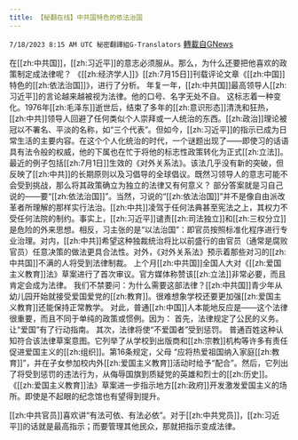 ```yaml
---
title: 【秘翻在线】中共国特色的依法治国
---
```

`7/18/2023 8:15 AM UTC 秘密翻譯組G-Translators` [轉載自GNews](https://gnews.org/articles/1468426)

在[[zh:中共国]]，[[zh:习近平]]的意志必须服从。那么，为什么还要把他喜欢的政策制定成法律呢？
《[[zh:经济学人]]》[[zh:7月15日]]刊载评论文章《[[zh:中国]]特色的[[zh:依法治国]]》，进行了分析。
年复一年，[[zh:中共国]]最高领导人[[zh:习近平]]的言论越来越被视为法律。他的口号、名字无处不自。
这标志着一种变化。1976年[[zh:毛泽东]]逝世后，结束了多年的[[zh:意识形态]]清洗和狂热，[[zh:中共]]领导人回避了任何类似个人崇拜或一人统治的东西。[[zh:政治]]理论被冠以不署名、平淡的名称，如“三个代表”。但如今，[[zh:习近平]]的指示已成为日常生活的主要内容。在这个个人化统治的时代，一个谜题出现了——即使习的话语具有法令般的权威，他的下属也在忙于将他的标志性政策转化为正式[[zh:立法]]。
最近的例子包括[[zh:7月1日]]生效的《对外关系法》。该法几乎没有新的突破，但反映了[[zh:中共]]的长期原则以及习倡导的全球倡议。既然习领导人的意志可能不会受到挑战，那么将其政策确立为独立的法律又有何意义？
部分答案就是习自己说的——要“[[zh:依法治国]]”。当然，习说的“[[zh:依法治国]]”并不是像自由派改革者所理解的那样实行法治。[[zh:中共]]凌驾于任何法典甚至宪法之上，其权力不受任何法院的制约。事实上，[[zh:习近平]]谴责[[zh:司法独立]]和[[zh:三权分立]]是危险的外来思想。相反，习主张的是“以法治国”：即官员按照标准化程序进行专业治理。对内，[[zh:中共]]希望这种独裁统治将比以前盛行的由官员（通常是腐败官员）任意决策的做法更具合法性。对外，《对外关系法》预示着那些对习的[[zh:中共国]]不满的人将受到法律制裁。
上个月[[zh:中共国]]全国人大对《[[zh:爱国主义教育]]法》草案进行了首次审议。官方媒体称赞该[[zh:立法]]非常必要，而且肯定会成为法律。
我们不禁要问：为什么需要这部法律？[[zh:中共国]]青少年从幼儿园开始就接受爱国爱党的[[zh:教育]]。很难想象学校还要更加强[[zh:爱国主义教育]]还能保持正常教学。
对此，普通[[zh:中国]]人本能地反应是——这个法律很重要，而且不同于单纯的政策或惯例。因为：
首先，法律规定了公民的义务。让“爱国”有了行动指南。
其次，法律将使“不爱国者”受到惩罚。
普通百姓这种认知符合该法律草案意图。它列举了从学校到出版商和[[zh:宗教]]机构等许多有责任促进爱国主义的[[zh:组织]]。第16条规定，父母 “应将热爱祖国纳入家庭[[zh:教育]]”，并在子女参加校内外[[zh:爱国主义教育]]活动时给予“配合”。然后，它列出了将受到惩罚的违法行为，从侮辱国旗到质疑党的英雄和烈士的[[zh:历史]]。
《[[zh:爱国主义教育]]法》草案进一步指示地方[[zh:政府]]开发激发爱国主义的场所。即使是不起眼的纪念馆也有望得到提升。

[[zh:中共官员]]喜欢讲“有法可依、有法必依”。对于[[zh:中共党员]]，[[zh:习近平]]的话就是最高指示；而要管理其他民众，那就把指示变成法律。
